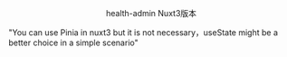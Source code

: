 <p align=center>health-admin Nuxt3版本</P>

<p>"You can use Pinia in nuxt3 but it is not necessary，useState might be a better choice in a simple scenario"</P>
